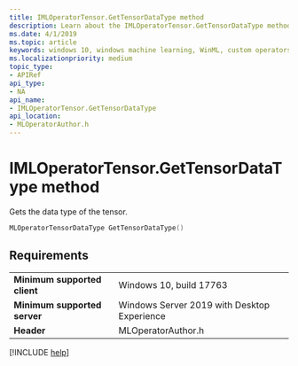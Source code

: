 ```yaml
---
title: IMLOperatorTensor.GetTensorDataType method
description: Learn about the IMLOperatorTensor.GetTensorDataType method. This method gets the data type of the tensor.
ms.date: 4/1/2019
ms.topic: article
keywords: windows 10, windows machine learning, WinML, custom operators, GetTensorDataType
ms.localizationpriority: medium
topic_type:
- APIRef
api_type:
- NA
api_name:
- IMLOperatorTensor.GetTensorDataType
api_location:
- MLOperatorAuthor.h
---
```


# IMLOperatorTensor.GetTensorDataType method

Gets the data type of the tensor.

```cpp
MLOperatorTensorDataType GetTensorDataType()
```

## Requirements

| | |
|-|-|
| **Minimum supported client** | Windows 10, build 17763 |
| **Minimum supported server** | Windows Server 2019 with Desktop Experience |
| **Header** | MLOperatorAuthor.h |

[!INCLUDE [help](../../includes/get-help.md)]
